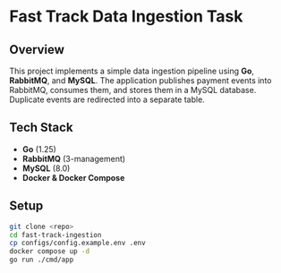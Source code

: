 # Fast Track Data Ingestion Task


## Overview
This project implements a simple data ingestion pipeline using **Go**, **RabbitMQ**, and **MySQL**. The application publishes payment events into RabbitMQ, consumes them, and stores them in a MySQL database. Duplicate events are redirected into a separate table.


## Tech Stack
- **Go** (1.25)
- **RabbitMQ** (3-management)
- **MySQL** (8.0)
- **Docker & Docker Compose**


## Setup
```bash
git clone <repo>
cd fast-track-ingestion
cp configs/config.example.env .env
docker compose up -d
go run ./cmd/app
